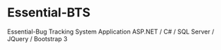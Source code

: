 Essential-BTS
=============

Essential-Bug Tracking System Application ASP.NET / C# / SQL Server /  JQuery / Bootstrap 3
